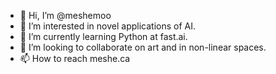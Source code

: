 - 👋 Hi, I’m @meshemoo
- 👀 I’m interested in novel applications of AI.
- 🌱 I’m currently learning Python at fast.ai.
- 💞️ I’m looking to collaborate on art and in non-linear spaces. 
- 📫 How to reach meshe.ca

<!---
meshemoo/meshemoo is a ✨ special ✨ repository because its `README.md` (this file) appears on your GitHub profile.
You can click the Preview link to take a look at your changes.
--->
